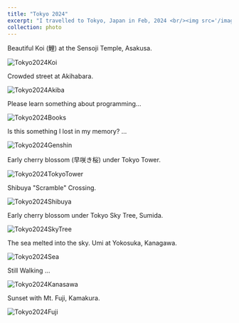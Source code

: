 ```yaml
---
title: "Tokyo 2024"
excerpt: "I travelled to Tokyo, Japan in Feb, 2024 <br/><img src='/images/500x300.png'>"
collection: photo
---
```


Beautiful Koi (鯉) at the Sensoji Temple, Asakusa.

![Tokyo2024Koi](/images/2024_Tokyo/IMG_0307.jpg "Koi at Sensouji")

Crowded street at Akihabara.

![Tokyo2024Akiba](/images/2024_Tokyo/IMG_0334.jpg "Akiba Street")

Please learn something about programming...

![Tokyo2024Books](/images/2024_Tokyo/IMG_0346.jpg "Programming Books")

Is this something I lost in my memory? ... 

![Tokyo2024Genshin](/images/2024_Tokyo/IMG_0350.jpg "Genshin Impact")

Early cherry blossom (早咲き桜) under Tokyo Tower.

![Tokyo2024TokyoTower](/images/2024_Tokyo/IMG_0386.jpg "Tokyo Tower with Cherry Blossom")

Shibuya "Scramble" Crossing.

![Tokyo2024Shibuya](/images/2024_Tokyo/IMG_0420.jpg "Shibuya Crossing")

Early cherry blossom under Tokyo Sky Tree, Sumida.

![Tokyo2024SkyTree](/images/2024_Tokyo/IMG_0484.jpg "Sky Tree")

The sea melted into the sky. Umi at Yokosuka, Kanagawa.

![Tokyo2024Sea](/images/2024_Tokyo/IMG_0530.jpg "Sea at Yokosuka")

Still Walking ...

![Tokyo2024Kanasawa](/images/2024_Tokyo/IMG_0580.jpg "Still Walking")

Sunset with Mt. Fuji, Kamakura.

![Tokyo2024Fuji](/images/2024_Tokyo/IMG_0607.jpg "Mount Fuji")